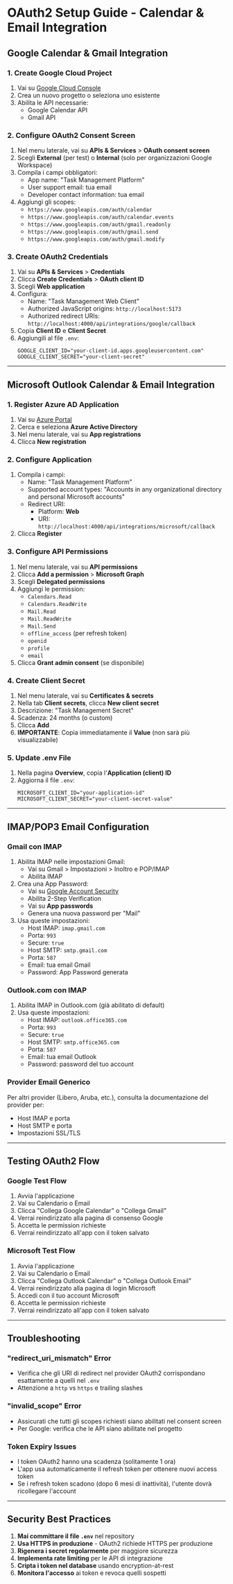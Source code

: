# OAuth2 Setup Guide - Calendar & Email Integration

## Google Calendar & Gmail Integration

### 1. Create Google Cloud Project

1. Vai su [Google Cloud Console](https://console.cloud.google.com/)
2. Crea un nuovo progetto o seleziona uno esistente
3. Abilita le API necessarie:
   - Google Calendar API
   - Gmail API

### 2. Configure OAuth2 Consent Screen

1. Nel menu laterale, vai su **APIs & Services** > **OAuth consent screen**
2. Scegli **External** (per test) o **Internal** (solo per organizzazioni Google Workspace)
3. Compila i campi obbligatori:
   - App name: "Task Management Platform"
   - User support email: tua email
   - Developer contact information: tua email
4. Aggiungi gli scopes:
   - `https://www.googleapis.com/auth/calendar`
   - `https://www.googleapis.com/auth/calendar.events`
   - `https://www.googleapis.com/auth/gmail.readonly`
   - `https://www.googleapis.com/auth/gmail.send`
   - `https://www.googleapis.com/auth/gmail.modify`

### 3. Create OAuth2 Credentials

1. Vai su **APIs & Services** > **Credentials**
2. Clicca **Create Credentials** > **OAuth client ID**
3. Scegli **Web application**
4. Configura:
   - Name: "Task Management Web Client"
   - Authorized JavaScript origins: `http://localhost:5173`
   - Authorized redirect URIs: `http://localhost:4000/api/integrations/google/callback`
5. Copia **Client ID** e **Client Secret**
6. Aggiungili al file `.env`:
   ```
   GOOGLE_CLIENT_ID="your-client-id.apps.googleusercontent.com"
   GOOGLE_CLIENT_SECRET="your-client-secret"
   ```

---

## Microsoft Outlook Calendar & Email Integration

### 1. Register Azure AD Application

1. Vai su [Azure Portal](https://portal.azure.com/)
2. Cerca e seleziona **Azure Active Directory**
3. Nel menu laterale, vai su **App registrations**
4. Clicca **New registration**

### 2. Configure Application

1. Compila i campi:
   - Name: "Task Management Platform"
   - Supported account types: "Accounts in any organizational directory and personal Microsoft accounts"
   - Redirect URI:
     - Platform: **Web**
     - URI: `http://localhost:4000/api/integrations/microsoft/callback`
2. Clicca **Register**

### 3. Configure API Permissions

1. Nel menu laterale, vai su **API permissions**
2. Clicca **Add a permission** > **Microsoft Graph**
3. Scegli **Delegated permissions**
4. Aggiungi le permission:
   - `Calendars.Read`
   - `Calendars.ReadWrite`
   - `Mail.Read`
   - `Mail.ReadWrite`
   - `Mail.Send`
   - `offline_access` (per refresh token)
   - `openid`
   - `profile`
   - `email`
5. Clicca **Grant admin consent** (se disponibile)

### 4. Create Client Secret

1. Nel menu laterale, vai su **Certificates & secrets**
2. Nella tab **Client secrets**, clicca **New client secret**
3. Descrizione: "Task Management Secret"
4. Scadenza: 24 months (o custom)
5. Clicca **Add**
6. **IMPORTANTE**: Copia immediatamente il **Value** (non sarà più visualizzabile)

### 5. Update .env File

1. Nella pagina **Overview**, copia l'**Application (client) ID**
2. Aggiorna il file `.env`:
   ```
   MICROSOFT_CLIENT_ID="your-application-id"
   MICROSOFT_CLIENT_SECRET="your-client-secret-value"
   ```

---

## IMAP/POP3 Email Configuration

### Gmail con IMAP

1. Abilita IMAP nelle impostazioni Gmail:
   - Vai su Gmail > Impostazioni > Inoltro e POP/IMAP
   - Abilita IMAP
2. Crea una App Password:
   - Vai su [Google Account Security](https://myaccount.google.com/security)
   - Abilita 2-Step Verification
   - Vai su **App passwords**
   - Genera una nuova password per "Mail"
3. Usa queste impostazioni:
   - Host IMAP: `imap.gmail.com`
   - Porta: `993`
   - Secure: `true`
   - Host SMTP: `smtp.gmail.com`
   - Porta: `587`
   - Email: tua email Gmail
   - Password: App Password generata

### Outlook.com con IMAP

1. Abilita IMAP in Outlook.com (già abilitato di default)
2. Usa queste impostazioni:
   - Host IMAP: `outlook.office365.com`
   - Porta: `993`
   - Secure: `true`
   - Host SMTP: `smtp.office365.com`
   - Porta: `587`
   - Email: tua email Outlook
   - Password: password del tuo account

### Provider Email Generico

Per altri provider (Libero, Aruba, etc.), consulta la documentazione del provider per:
- Host IMAP e porta
- Host SMTP e porta
- Impostazioni SSL/TLS

---

## Testing OAuth2 Flow

### Google Test Flow

1. Avvia l'applicazione
2. Vai su Calendario o Email
3. Clicca "Collega Google Calendar" o "Collega Gmail"
4. Verrai reindirizzato alla pagina di consenso Google
5. Accetta le permission richieste
6. Verrai reindirizzato all'app con il token salvato

### Microsoft Test Flow

1. Avvia l'applicazione
2. Vai su Calendario o Email
3. Clicca "Collega Outlook Calendar" o "Collega Outlook Email"
4. Verrai reindirizzato alla pagina di login Microsoft
5. Accedi con il tuo account Microsoft
6. Accetta le permission richieste
7. Verrai reindirizzato all'app con il token salvato

---

## Troubleshooting

### "redirect_uri_mismatch" Error

- Verifica che gli URI di redirect nel provider OAuth2 corrispondano esattamente a quelli nel `.env`
- Attenzione a `http` vs `https` e trailing slashes

### "invalid_scope" Error

- Assicurati che tutti gli scopes richiesti siano abilitati nel consent screen
- Per Google: verifica che le API siano abilitate nel progetto

### Token Expiry Issues

- I token OAuth2 hanno una scadenza (solitamente 1 ora)
- L'app usa automaticamente il refresh token per ottenere nuovi access token
- Se i refresh token scadono (dopo 6 mesi di inattività), l'utente dovrà ricollegare l'account

---

## Security Best Practices

1. **Mai committare il file `.env`** nel repository
2. **Usa HTTPS in produzione** - OAuth2 richiede HTTPS per produzione
3. **Rigenera i secret regolarmente** per maggiore sicurezza
4. **Implementa rate limiting** per le API di integrazione
5. **Cripta i token nel database** usando encryption-at-rest
6. **Monitora l'accesso** ai token e revoca quelli sospetti
